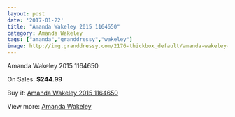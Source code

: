 ```yaml
---
layout: post
date: '2017-01-22'
title: "Amanda Wakeley 2015 1164650"
category: Amanda Wakeley
tags: ["amanda","granddressy","wakeley"]
image: http://img.granddressy.com/2176-thickbox_default/amanda-wakeley-2015-1164650.jpg
---
```

Amanda Wakeley 2015 1164650

On Sales: **$244.99**
<a href="https://www.granddressy.com/en/amanda-wakeley/1755-amanda-wakeley-2015-1164650.html"><amp-img layout="responsive" width="600" height="600" src="//img.granddressy.com/2176-thickbox_default/amanda-wakeley-2015-1164650.jpg" alt="Amanda Wakeley 2015 1164650 0" /></a>

Buy it: [Amanda Wakeley 2015 1164650](https://www.granddressy.com/en/amanda-wakeley/1755-amanda-wakeley-2015-1164650.html "Amanda Wakeley 2015 1164650")

View more: [Amanda Wakeley](https://www.granddressy.com/en/25-amanda-wakeley "Amanda Wakeley")